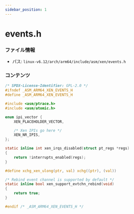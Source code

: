 ```yaml
---
sidebar_position: 1
---
```

# events.h

### ファイル情報

- パス: `linux-v6.12/arch/arm64/include/asm/xen/events.h`

### コンテンツ

```h
/* SPDX-License-Identifier: GPL-2.0 */
#ifndef _ASM_ARM64_XEN_EVENTS_H
#define _ASM_ARM64_XEN_EVENTS_H

#include <asm/ptrace.h>
#include <asm/atomic.h>

enum ipi_vector {
	XEN_PLACEHOLDER_VECTOR,

	/* Xen IPIs go here */
	XEN_NR_IPIS,
};

static inline int xen_irqs_disabled(struct pt_regs *regs)
{
	return !interrupts_enabled(regs);
}

#define xchg_xen_ulong(ptr, val) xchg((ptr), (val))

/* Rebind event channel is supported by default */
static inline bool xen_support_evtchn_rebind(void)
{
	return true;
}

#endif /* _ASM_ARM64_XEN_EVENTS_H */

```
